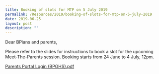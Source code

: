 ```yaml
---
title: Booking of slots for MTP on 5 July 2019
permalink: /Resources/2019/booking-of-slots-for-mtp-on-5-july-2019
date: 2019-06-25
layout: post
description: ""
---
```

Dear BPians and parents,

  

Please refer to the slides for instructions to book a slot for the upcoming Meet-The-Parents session. Booking starts from 24 June to 4 July, 12pm.

  

[Parents Portal Login (BPGHS).pdf](https://www-bpghs-moe-edu-sg-admin.cwp.sg/qql/slot/u148/BPGHS%202019/Announcements%20&%20Updates/Booking%20of%20slots%20for%20MTP%20on%205%20July%202019/Parents%20Portal%20Login%20(BPGHS).pdf)